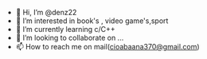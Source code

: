- 👋 Hi, I’m @denz22
- 👀 I’m interested in book's , video game's,sport
- 🌱 I’m currently learning c/C++
- 💞️ I’m looking to collaborate on ...
- 📫 How to reach me on mail(cioabaana370@gmail.com) 

<!---
denz22/denz22 is a ✨ special ✨ repository because its `README.md` (this file) appears on your GitHub profile.
You can click the Preview link to take a look at your changes.
--->
